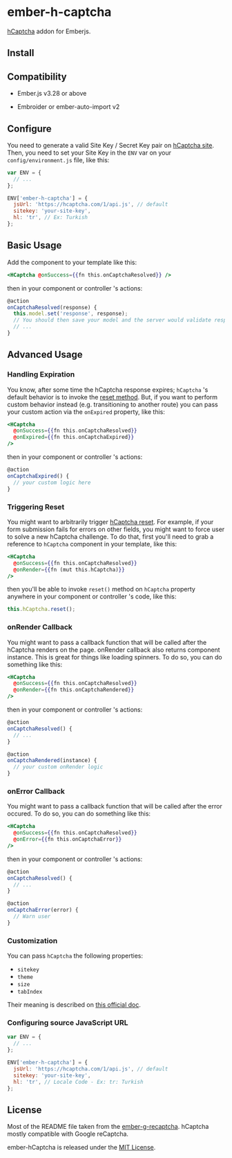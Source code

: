 # ember-h-captcha

[hCaptcha](https://www.hcaptcha.com/) addon for Emberjs.

## Install

## Compatibility

- Ember.js v3.28 or above
* Embroider or ember-auto-import v2

## Configure

You need to generate a valid Site Key / Secret Key pair on [hCaptcha site](https://dashboard.hcaptcha.com/signup).
Then, you need to set your Site Key in the `ENV` var on your `config/environment.js` file, like this:

```js
var ENV = {
  // ...
};

ENV['ember-h-captcha'] = {
  jsUrl: 'https://hcaptcha.com/1/api.js', // default
  sitekey: 'your-site-key',
  hl: 'tr', // Ex: Turkish
};
```

## Basic Usage

Add the component to your template like this:

```handlebars
<HCaptcha @onSuccess={{fn this.onCaptchaResolved}} />
```

then in your component or controller 's actions:

```js
@action
onCaptchaResolved(response) {
  this.model.set('response', response);
  // You should then save your model and the server would validate response
  // ...
}
```

## Advanced Usage

### Handling Expiration

You know, after some time the hCaptcha response expires; `hCaptcha` 's default behavior is to invoke the [reset method](https://docs.hcaptcha.com/configuration#jsapi). But, if you want to perform custom behavior instead (e.g. transitioning to another route) you can pass your custom action via the `onExpired` property, like this:

```handlebars
<HCaptcha
  @onSuccess={{fn this.onCaptchaResolved}}
  @onExpired={{fn this.onCaptchaExpired}}
/>
```

then in your component or controller 's actions:

```js
@action
onCaptchaExpired() {
  // your custom logic here
}
```

### Triggering Reset

You might want to arbitrarily trigger [hCaptcha reset](https://docs.hcaptcha.com/configuration#jsapi). For example, if your form submission fails for errors on other fields, you might want to force user to solve a new hCaptcha challenge.
To do that, first you'll need to grab a reference to `hCaptcha` component in your template, like this:

```handlebars
<HCaptcha
  @onSuccess={{fn this.onCaptchaResolved}}
  @onRender={{fn (mut this.hCaptcha)}}
/>
```

then you'll be able to invoke `reset()` method on `hCaptcha` property anywhere in your component or controller 's code, like this:

```js
this.hCaptcha.reset();
```

### onRender Callback

You might want to pass a callback function that will be called after the hCaptcha renders on the page. onRender callback also returns component instance.
This is great for things like loading spinners.
To do so, you can do something like this:

```handlebars
<HCaptcha
  @onSuccess={{fn this.onCaptchaResolved}}
  @onRender={{fn this.onCaptchaRendered}}
/>
```

then in your component or controller 's actions:

```js
@action
onCaptchaResolved() {
  // ...
}

@action
onCaptchaRendered(instance) {
  // your custom onRender logic
}
```

### onError Callback

You might want to pass a callback function that will be called after the error occured. To do so, you can do something like this:

```handlebars
<HCaptcha
  @onSuccess={{fn this.onCaptchaResolved}}
  @onError={{fn this.onCaptchaError}}
/>
```

then in your component or controller 's actions:

```js
@action
onCaptchaResolved() {
  // ...
}

@action
onCaptchaError(error) {
  // Warn user
}
```

### Customization

You can pass `hCaptcha` the following properties:

- `sitekey`
- `theme`
- `size`
- `tabIndex`

Their meaning is described on [this official doc](https://docs.hcaptcha.com/configuration#jsapi).

### Configuring source JavaScript URL

```js
var ENV = {
  // ...
};

ENV['ember-h-captcha'] = {
  jsUrl: 'https://hcaptcha.com/1/api.js', // default
  sitekey: 'your-site-key',
  hl: 'tr', // Locale Code - Ex: tr: Turkish
};
```

## License

Most of the README file taken from the [ember-g-recaptcha](https://github.com/algonauti/ember-g-recaptcha).
hCaptcha mostly compatible with Google reCaptcha.

ember-hCaptcha is released under the [MIT License](http://www.opensource.org/licenses/MIT).
